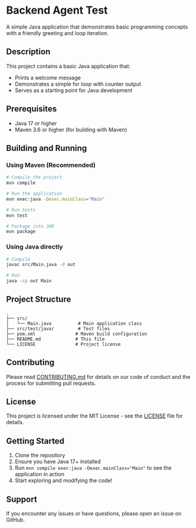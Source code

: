 # Backend Agent Test

A simple Java application that demonstrates basic programming concepts with a friendly greeting and loop iteration.

## Description

This project contains a basic Java application that:
- Prints a welcome message
- Demonstrates a simple for loop with counter output
- Serves as a starting point for Java development

## Prerequisites

- Java 17 or higher
- Maven 3.6 or higher (for building with Maven)

## Building and Running

### Using Maven (Recommended)

```bash
# Compile the project
mvn compile

# Run the application
mvn exec:java -Dexec.mainClass="Main"

# Run tests
mvn test

# Package into JAR
mvn package
```

### Using Java directly

```bash
# Compile
javac src/Main.java -d out

# Run
java -cp out Main
```

## Project Structure

```
.
├── src/
│   └── Main.java          # Main application class
├── src/test/java/         # Test files
├── pom.xml               # Maven build configuration
├── README.md             # This file
└── LICENSE               # Project license
```

## Contributing

Please read [CONTRIBUTING.md](CONTRIBUTING.md) for details on our code of conduct and the process for submitting pull requests.

## License

This project is licensed under the MIT License - see the [LICENSE](LICENSE) file for details.

## Getting Started

1. Clone the repository
2. Ensure you have Java 17+ installed
3. Run `mvn compile exec:java -Dexec.mainClass="Main"` to see the application in action
4. Start exploring and modifying the code!

## Support

If you encounter any issues or have questions, please open an issue on GitHub.
